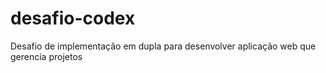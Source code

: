 # desafio-codex
Desafio de implementação em dupla para desenvolver aplicação web que gerencia projetos
